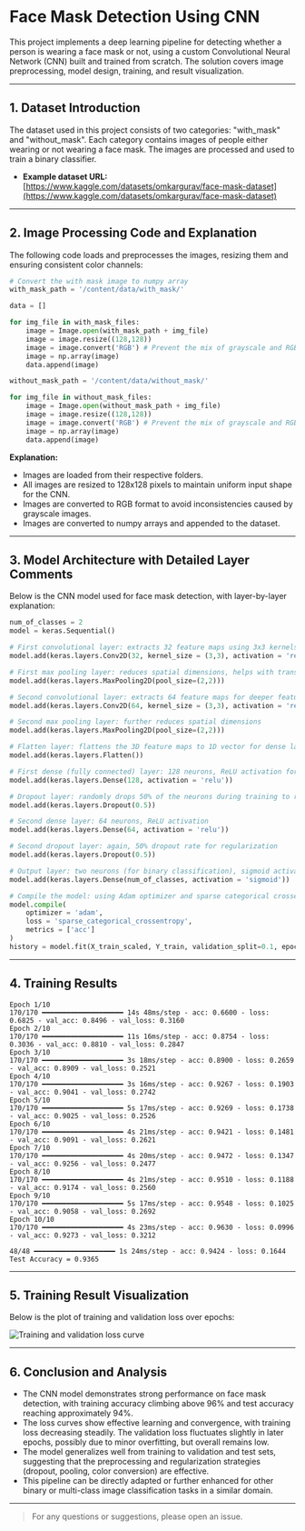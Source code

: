 # Face Mask Detection Using CNN

This project implements a deep learning pipeline for detecting whether a person is wearing a face mask or not, using a custom Convolutional Neural Network (CNN) built and trained from scratch. The solution covers image preprocessing, model design, training, and result visualization.

---

## 1. Dataset Introduction

The dataset used in this project consists of two categories: "with_mask" and "without_mask". Each category contains images of people either wearing or not wearing a face mask. The images are processed and used to train a binary classifier.

- **Example dataset URL:** [https://www.kaggle.com/datasets/omkargurav/face-mask-dataset](https://www.kaggle.com/datasets/omkargurav/face-mask-dataset)

---

## 2. Image Processing Code and Explanation

The following code loads and preprocesses the images, resizing them and ensuring consistent color channels:

```python
# Convert the with mask image to numpy array
with_mask_path = '/content/data/with_mask/'

data = []

for img_file in with_mask_files:
    image = Image.open(with_mask_path + img_file)
    image = image.resize((128,128))
    image = image.convert('RGB') # Prevent the mix of grayscale and RGB
    image = np.array(image)
    data.append(image)

without_mask_path = '/content/data/without_mask/'

for img_file in without_mask_files:
    image = Image.open(without_mask_path + img_file)
    image = image.resize((128,128))
    image = image.convert('RGB') # Prevent the mix of grayscale and RGB
    image = np.array(image)
    data.append(image)
```
**Explanation:**
- Images are loaded from their respective folders.
- All images are resized to 128x128 pixels to maintain uniform input shape for the CNN.
- Images are converted to RGB format to avoid inconsistencies caused by grayscale images.
- Images are converted to numpy arrays and appended to the dataset.

---

## 3. Model Architecture with Detailed Layer Comments

Below is the CNN model used for face mask detection, with layer-by-layer explanation:

```python
num_of_classes = 2
model = keras.Sequential()

# First convolutional layer: extracts 32 feature maps using 3x3 kernels, applies ReLU activation
model.add(keras.layers.Conv2D(32, kernel_size = (3,3), activation = 'relu', input_shape = (128,128,3)))

# First max pooling layer: reduces spatial dimensions, helps with translation invariance
model.add(keras.layers.MaxPooling2D(pool_size=(2,2)))

# Second convolutional layer: extracts 64 feature maps for deeper features
model.add(keras.layers.Conv2D(64, kernel_size = (3,3), activation = 'relu'))

# Second max pooling layer: further reduces spatial dimensions
model.add(keras.layers.MaxPooling2D(pool_size=(2,2)))

# Flatten layer: flattens the 3D feature maps to 1D vector for dense layers
model.add(keras.layers.Flatten())

# First dense (fully connected) layer: 128 neurons, ReLU activation for non-linearity
model.add(keras.layers.Dense(128, activation = 'relu'))

# Dropout layer: randomly drops 50% of the neurons during training to reduce overfitting
model.add(keras.layers.Dropout(0.5))

# Second dense layer: 64 neurons, ReLU activation
model.add(keras.layers.Dense(64, activation = 'relu'))

# Second dropout layer: again, 50% dropout rate for regularization
model.add(keras.layers.Dropout(0.5))

# Output layer: two neurons (for binary classification), sigmoid activation
model.add(keras.layers.Dense(num_of_classes, activation = 'sigmoid'))

# Compile the model: using Adam optimizer and sparse categorical crossentropy loss
model.compile(
    optimizer = 'adam',
    loss = 'sparse_categorical_crossentropy',
    metrics = ['acc']
)
history = model.fit(X_train_scaled, Y_train, validation_split=0.1, epochs=10)
```

---

## 4. Training Results

```
Epoch 1/10
170/170 ━━━━━━━━━━━━━━━━━━━━ 14s 48ms/step - acc: 0.6600 - loss: 0.6825 - val_acc: 0.8496 - val_loss: 0.3160
Epoch 2/10
170/170 ━━━━━━━━━━━━━━━━━━━━ 11s 16ms/step - acc: 0.8754 - loss: 0.3036 - val_acc: 0.8810 - val_loss: 0.2847
Epoch 3/10
170/170 ━━━━━━━━━━━━━━━━━━━━ 3s 18ms/step - acc: 0.8900 - loss: 0.2659 - val_acc: 0.8909 - val_loss: 0.2521
Epoch 4/10
170/170 ━━━━━━━━━━━━━━━━━━━━ 3s 16ms/step - acc: 0.9267 - loss: 0.1903 - val_acc: 0.9041 - val_loss: 0.2742
Epoch 5/10
170/170 ━━━━━━━━━━━━━━━━━━━━ 5s 17ms/step - acc: 0.9269 - loss: 0.1738 - val_acc: 0.9025 - val_loss: 0.2526
Epoch 6/10
170/170 ━━━━━━━━━━━━━━━━━━━━ 4s 21ms/step - acc: 0.9421 - loss: 0.1481 - val_acc: 0.9091 - val_loss: 0.2621
Epoch 7/10
170/170 ━━━━━━━━━━━━━━━━━━━━ 4s 20ms/step - acc: 0.9472 - loss: 0.1347 - val_acc: 0.9256 - val_loss: 0.2477
Epoch 8/10
170/170 ━━━━━━━━━━━━━━━━━━━━ 4s 21ms/step - acc: 0.9510 - loss: 0.1188 - val_acc: 0.9174 - val_loss: 0.2560
Epoch 9/10
170/170 ━━━━━━━━━━━━━━━━━━━━ 5s 17ms/step - acc: 0.9548 - loss: 0.1025 - val_acc: 0.9058 - val_loss: 0.2692
Epoch 10/10
170/170 ━━━━━━━━━━━━━━━━━━━━ 4s 23ms/step - acc: 0.9630 - loss: 0.0996 - val_acc: 0.9273 - val_loss: 0.3212

48/48 ━━━━━━━━━━━━━━━━━━━━ 1s 24ms/step - acc: 0.9424 - loss: 0.1644
Test Accuracy = 0.9365
```

---

## 5. Training Result Visualization

Below is the plot of training and validation loss over epochs:

![Training and validation loss curve](4)

---

## 6. Conclusion and Analysis

- The CNN model demonstrates strong performance on face mask detection, with training accuracy climbing above 96% and test accuracy reaching approximately 94%.
- The loss curves show effective learning and convergence, with training loss decreasing steadily. The validation loss fluctuates slightly in later epochs, possibly due to minor overfitting, but overall remains low.
- The model generalizes well from training to validation and test sets, suggesting that the preprocessing and regularization strategies (dropout, pooling, color conversion) are effective.
- This pipeline can be directly adapted or further enhanced for other binary or multi-class image classification tasks in a similar domain.

---

> For any questions or suggestions, please open an issue.
